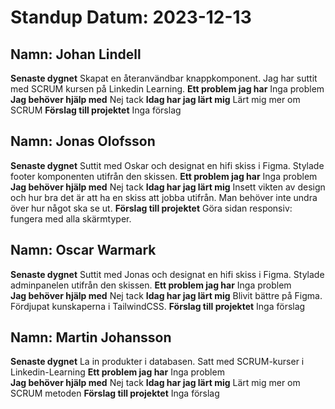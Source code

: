 # Standup Datum: 2023-12-13

## Namn: Johan Lindell

**Senaste dygnet** Skapat en återanvändbar knappkomponent. Jag har suttit med SCRUM kursen på Linkedin Learning.
**Ett problem jag har** Inga problem
**Jag behöver hjälp med** Nej tack
**Idag har jag lärt mig** Lärt mig mer om SCRUM
**Förslag till projektet** Inga förslag

## Namn: Jonas Olofsson

**Senaste dygnet** Suttit med Oskar och designat en hifi skiss i Figma. Stylade footer komponenten utifrån den skissen.
**Ett problem jag har** Inga problem
**Jag behöver hjälp med** Nej tack
**Idag har jag lärt mig** Insett vikten av design och hur bra det är att ha en skiss att jobba utifrån. Man behöver inte undra över hur något ska se ut.
**Förslag till projektet** Göra sidan responsiv: fungera med alla skärmtyper.

## Namn: Oscar Warmark

**Senaste dygnet** Suttit med Jonas och designat en hifi skiss i Figma. Stylade adminpanelen utifrån den skissen.
**Ett problem jag har** Inga problem  
**Jag behöver hjälp med** Nej tack
**Idag har jag lärt mig** Blivit bättre på Figma. Fördjupat kunskaperna i TailwindCSS.
**Förslag till projektet** Inga förslag

## Namn: Martin Johansson

**Senaste dygnet** La in produkter i databasen. Satt med SCRUM-kurser i Linkedin-Learning
**Ett problem jag har** Inga problem  
**Jag behöver hjälp med** Nej tack
**Idag har jag lärt mig** Lärt mig mer om SCRUM metoden
**Förslag till projektet** Inga förslag
